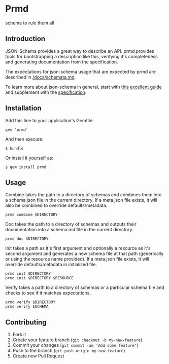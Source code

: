 # Prmd

schema to rule them all

## Introduction

JSON-Schema provides a great way to describe an API. prmd provides tools for bootstrapping a description like this, verifying it's completeness and generating documentation from the specification.

The expectations for json-schema usage that are expected by prmd are described in [/docs/schemata.md](/docs/schemata.md).

To learn more about json-schema in general, start with [this excellent guide](http://spacetelescope.github.io/understanding-json-schema/) and supplement with the [specification](http://json-schema.org/documentation.html).

## Installation

Add this line to your application's Gemfile:

    gem 'prmd'

And then execute:

    $ bundle

Or install it yourself as:

    $ gem install prmd

## Usage

Combine takes the path to a directory of schemas and combines them into a schema.json file in the current directory. If a meta.json file exists, it will also be combined to override defaults/metadata.

```
prmd combine $DIRECTORY
```

Doc takes the path to a directory of schemas and outputs their documentation into a schema.md file in the current directory.

```
prmd doc $DIRECTORY
```

Init takes a path as it's first argument and optionally a resource as it's second argument and generates a new schema file at that path (generically or using the resource name provided). If a meta.json file exists, it will override defaults/metadata in initialized file.

```
prmd init $DIRECTORY
prmd init $DIRECTORY $RESOURCE
```

Verify takes a path to a directory of schemas or a particular schema file and checks to see if it matches expectations.

```
prmd verify $DIRECTORY
prmd verify $SCHEMA
```

## Contributing

1. Fork it
2. Create your feature branch (`git checkout -b my-new-feature`)
3. Commit your changes (`git commit -am 'Add some feature'`)
4. Push to the branch (`git push origin my-new-feature`)
5. Create new Pull Request
